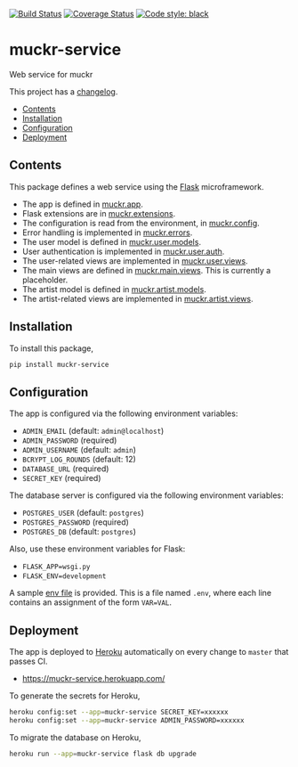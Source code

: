 [![Build Status](https://img.shields.io/travis/cjolowicz/muckr-service.svg?style=flat-square)](https://travis-ci.org/cjolowicz/muckr-service)
[![Coverage Status](https://img.shields.io/coveralls/cjolowicz/muckr-service.svg?style=flat-square)](https://coveralls.io/github/cjolowicz/muckr-service?branch=master)
[![Code style: black](https://img.shields.io/badge/code%20style-black-000000.svg?style=flat-square)](https://github.com/ambv/black)

# muckr-service

Web service for muckr

This project has a [changelog](CHANGELOG.md).

- [Contents](#contents)
- [Installation](#installation)
- [Configuration](#configuration)
- [Deployment](#deployment)

## Contents

This package defines a web service using the
[Flask](http://flask.pocoo.org/) microframework.

- The app is defined in [muckr.app](muckr/app.py).
- Flask extensions are in [muckr.extensions](muckr/extensions.py).
- The configuration is read from the environment, in
  [muckr.config](muckr/config.py).
- Error handling is implemented in [muckr.errors](muckr/errors.py).
- The user model is defined in
  [muckr.user.models](muckr/user/models.py).
- User authentication is implemented in
  [muckr.user.auth](muckr/user/auth.py).
- The user-related views are implemented in
  [muckr.user.views](muckr/user/views.py).
- The main views are defined in
  [muckr.main.views](muckr/main/views.py). This is currently a
  placeholder.
- The artist model is defined in
  [muckr.artist.models](muckr/artist/models.py).
- The artist-related views are implemented in
  [muckr.artist.views](muckr/artist/views.py).

## Installation

To install this package,

```sh
pip install muckr-service
```

## Configuration

The app is configured via the following environment variables:

- `ADMIN_EMAIL` (default: `admin@localhost`)
- `ADMIN_PASSWORD` (required)
- `ADMIN_USERNAME` (default: `admin`)
- `BCRYPT_LOG_ROUNDS` (default: 12)
- `DATABASE_URL` (required)
- `SECRET_KEY` (required)

The database server is configured via the following environment variables:

- `POSTGRES_USER` (default: `postgres`)
- `POSTGRES_PASSWORD` (required)
- `POSTGRES_DB` (default: `postgres`)

Also, use these environment variables for Flask:

- `FLASK_APP=wsgi.py`
- `FLASK_ENV=development`

A sample [env file](.env.sample) is provided. This is a file named
`.env`, where each line contains an assignment of the form `VAR=VAL`.

## Deployment

The app is deployed to [Heroku](https://heroku.com) automatically on
every change to `master` that passes CI.

- https://muckr-service.herokuapp.com/

To generate the secrets for Heroku,

```sh
heroku config:set --app=muckr-service SECRET_KEY=xxxxxx
heroku config:set --app=muckr-service ADMIN_PASSWORD=xxxxxx
```

To migrate the database on Heroku,

```sh
heroku run --app=muckr-service flask db upgrade
```
